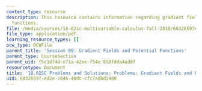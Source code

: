 ```yaml
---
content_type: resource
description: This resource contains information regarding gradient fields and potential
  functions.
file: /media/courses/18-02sc-multivariable-calculus-fall-2010/60326597ed2ec64640dccfc7a8bd2480_MIT18_02SC_pb_89_comb.pdf
file_type: application/pdf
learning_resource_types: []
ocw_type: OCWFile
parent_title: 'Session 89: Gradient Fields and Potential Functions'
parent_type: CourseSection
parent_uid: f5c1d74d-e71a-42ee-f54e-858fdda4ad8f
resourcetype: Document
title: '18.02SC Problems and Solutions: Problems: Gradient Fields and Potential Functions'
uid: 60326597-ed2e-c646-40dc-cfc7a8bd2480
---
```

